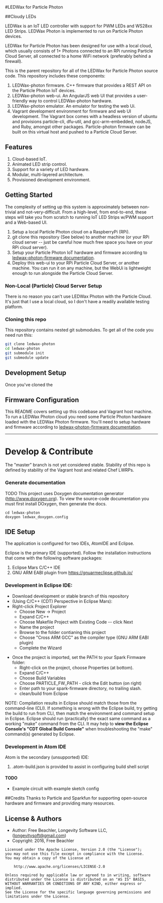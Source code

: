 #LEDWax for Particle Photon

##Cloudy LEDs

LEDWax is an IoT LED controller with support for PWM LEDs and WS28xx LED Strips.  LEDWax Photon is implemented to run on Particle Photon devices.

LEDWax for Particle Photon has been designed for use with a local cloud, which usually consists of 1+ Photons connected to an RPi running Particle Cloud Server, all connected to a home WiFi network (preferably behind a firewall).

This is the parent repository for all of the LEDWax for Particle Photon source code.  This repository includes these components:
1)  LEDWax-photon firmware.  C++ firmware that provides a REST API on the Particle Photon IoT devices.
2)  LEDWax-photon web-ui.  An AngularJS web UI that provides a user-friendly way to control LEDWax-photon hardware.
3)  LEDWax-photon emulator.  An emulator for testing the web Ui.
4)  Vagrant development environment for firmware and web UI development.  The Vagrant box comes with a headless version of ubuntu and provisions particle-cli, dfu-util, and gcc-arm-embedded, nodeJS, and Ruby, amongst other packages.  Particle-photon firmware can be built on this virtual host and pushed to a Particle Cloud Server.

## Features
1)  Cloud-based IoT.
2)  Animated LED strip control.
3)  Support for a variety of LED hardware.
4)  Modular, multi-layered architecture.
5)  Provisioned development environment.

## Getting Started
The complexity of setting up this system is approximately between non-trivial and not-very-difficult.  From a high-level, from end-to-end, these steps will take you from scratch to running IoT LED Strips w/PWM support and a Web-based UI.

1) Setup a local Particle Photon cloud on a RaspberryPi (RPi).
2) git clone this repository (See below) to another machine (or your RPi cloud server -- just be careful how much free space you have on your RPi cloud server).
3) Setup your Particle Photon IoT hardware and firmware according to [ledwax-photon-firmware documentation](https://docs.particle.io/reference/api/#get-a-variable-value "ledwax-photon-firmware documentation").
4) Deploy this web-ui to your RPi Particle Cloud Server, or another machine.  You can run it on any machine, but the WebUi is lightweight enough to run alongside the Particle Cloud Server.

### Non-Local (Particle) Cloud Server Setup
There is no reason you can't use LEDWax Photon with the Particle Cloud.  It's just that I use a local cloud, so I don't have a readily available testing platform.

### Cloning this repo
This repository contains nested git submodules.  To get all of the code you need run this:

```bash
git clone ledwax-photon
cd ledwax-photon
git submodule init
git submodule update
```

## Development Setup
Once you've cloned the 

## Firmware Configuration
This README covers setting up this codebase and Vagrant host machine.  To run a LEDWax Photon cloud you need some Particle Photon hardware loaded with the LEDWax Photon firmware.  You'll need to setup hardware and firmware according to [ledwax-photon-firmware documentation](https://docs.particle.io/reference/api/#get-a-variable-value "ledwax-photon-firmware documentation").

***
# Develop & Contribute
The "master" branch is not yet considered stable.  Stability of this repo is defined by stability of the Vagrant host and related Chef LWRPs.

### Generate documentation
TODO
This project uses Doxygen documentation generator (http://www.doxygen.org).  To view the source-code documentation you must first install DOxygen, then generate the docs.
```unix
cd ledwax-photon
doxygen ledwax_doxygen.config
```

## IDE Setup
The application is configured for two IDEs, AtomIDE and Eclipse.

Eclipse is the primary IDE (supported).  Follow the installation instructions that come with the following software packages:

1. Eclipse Mars C/C++ IDE
2. GNU ARM EABI plugin from https://gnuarmeclipse.github.io/

### Development in Eclipse IDE:
* Download development or stable branch of this repository
* (Using C/C++ (CDT) Perspective in Eclipse Mars):
* Right-click Project Explorer
  * Choose New -> Project
  * Expand C/C++
  * Choose Makefile Project with Existing Code -- click Next
  * Name the project
  * Browse to the folder contianing this project
  * Choose "Cross ARM GCC" as the compiler type (GNU ARM EABI plugin)
  * Complete the Wizard
- Once the project is imported, set the PATH to your Spark Firmware folder:
  * Right-click on the project, choose Properties (at bottom).
  * Expand C/C++
  * Choose Build Variables
  * Choose PARTICLE_FW_PATH - click the Edit button (on right)
  * Enter path to your spark-firmware directory, no trailing slash.
  * clean/build from Eclipse

NOTE:  Compilation results in Eclipse should match those from the command-line (CLI).  If something is wrong with the Eclipse build, try getting the build to run from CLI, then match the environment and command setup in Eclipse.  Eclipse should run (practically) the exact same command as a working "make" command from the CLI.  It may help to **view the Eclipse Console's "CDT Global Build Console"** when troubleshooting the "make" command(s) generated by Eclipse.

### Development in Atom IDE
Atom is the secondary (unsupported) IDE:
1. .atom-build.json is provided to assist in configuring build shell script

#### TODO
- Example circuit with example sketch config

##Credits
Thanks to Particle and Sparkfun for supporting open-source hardware and firmware and providing many resources.

## License & Authors
- Author: Free Beachler, Longevity Software LLC, ([longevitysoft@gmail.com](mailto:longevitysoft@gmail.com))
- Copyright: 2016, Free Beachler

```
Licensed under the Apache License, Version 2.0 (the "License");
you may not use this file except in compliance with the License.
You may obtain a copy of the License at

    http://www.apache.org/licenses/LICENSE-2.0

Unless required by applicable law or agreed to in writing, software
distributed under the License is distributed on an "AS IS" BASIS,
WITHOUT WARRANTIES OR CONDITIONS OF ANY KIND, either express or implied.
See the License for the specific language governing permissions and
limitations under the License.

